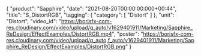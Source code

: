 {
   "product": "Sapphire",
   "date": "2021-08-20T00:00:00.000+00:44",  
   "title": "S_DistortRGB",
   "tagging": {
   "category": [
      "Distort"
    ]
   },
   "unit": "Distort",
   "video_id": "https://borisfx-com-res.cloudinary.com/video/upload/q_auto/v1629401911/Marketing/Sapphire_ReDesign/EffectExamples/DistortRGB.mp4",
   "poster": "https://borisfx-com-res.cloudinary.com/video/upload/q_auto,f_auto/v1629401911/Marketing/Sapphire_ReDesign/EffectExamples/DistortRGB.png"
}